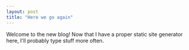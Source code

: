 ```yaml
---
layout: post
title: "Here we go again"
---
```


Welcome to the new blog! Now that I have a proper static site generator here, I'll probably type stuff more often.
